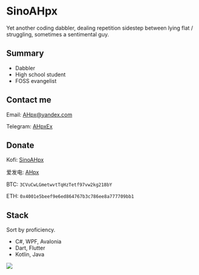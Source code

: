 # SinoAHpx

Yet another coding dabbler, dealing repetition sidestep between lying flat / struggling, sometimes a sentimental guy.

## Summary

+ Dabbler
+ High school student
+ FOSS evangelist

## Contact me

Email: AHpx@yandex.com

Telegram: [AHpxEx](https://t.me/AHpxEx)

## Donate

Kofi: [SinoAHpx](https://ko-fi.com/sinoahpx)

爱发电: [AHpx](http://afdian.net/a/SinoAHpx)

BTC: `3CVuCwLGmetwvtTqHzTetf97vw2kg218bY`

ETH: `0x4001e5beef9e6ed864767b3c786ee8a777709bb1`

## Stack

Sort by proficiency.

+ C#, WPF, Avalonia
+ Dart, Flutter
+ Kotlin, Java


![](https://github-readme-stats.vercel.app/api?username=SinoAHpx)
